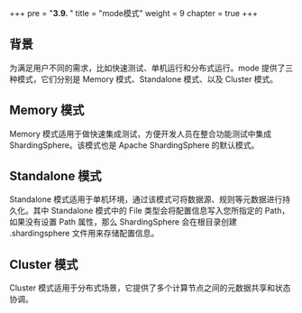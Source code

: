 +++
pre = "<b>3.9. </b>"
title = "mode模式"
weight = 9
chapter = true
+++

## 背景

为满足用户不同的需求，比如快速测试、单机运行和分布式运行。mode 提供了三种模式，它们分别是 Memory 模式、Standalone 模式、以及 Cluster 模式。

## Memory 模式

Memory 模式适用于做快速集成测试，方便开发人员在整合功能测试中集成 ShardingSphere。该模式也是 Apache ShardingSphere 的默认模式。

## Standalone 模式

Standalone 模式适用于单机环境，通过该模式可将数据源、规则等元数据进行持久化。其中 Standalone 模式中的 File 类型会将配置信息写入您所指定的 Path，
如果没有设置 Path 属性，那么 ShardingSphere 会在根目录创建 .shardingsphere 文件用来存储配置信息。

## Cluster 模式

Cluster 模式适用于分布式场景，它提供了多个计算节点之间的元数据共享和状态协调。
